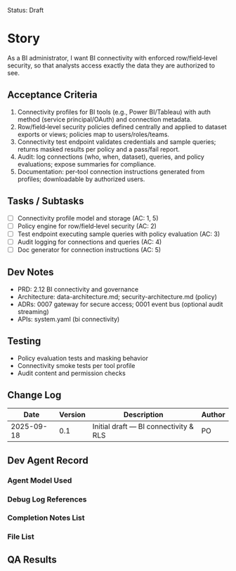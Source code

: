 Status: Draft

# Story
As a BI administrator,
I want BI connectivity with enforced row/field‑level security,
so that analysts access exactly the data they are authorized to see.

## Acceptance Criteria
1. Connectivity profiles for BI tools (e.g., Power BI/Tableau) with auth method (service principal/OAuth) and connection metadata.
2. Row/field‑level security policies defined centrally and applied to dataset exports or views; policies map to users/roles/teams.
3. Connectivity test endpoint validates credentials and sample queries; returns masked results per policy and a pass/fail report.
4. Audit: log connections (who, when, dataset), queries, and policy evaluations; expose summaries for compliance.
5. Documentation: per‑tool connection instructions generated from profiles; downloadable by authorized users.

## Tasks / Subtasks
- [ ] Connectivity profile model and storage (AC: 1, 5)
- [ ] Policy engine for row/field‑level security (AC: 2)
- [ ] Test endpoint executing sample queries with policy evaluation (AC: 3)
- [ ] Audit logging for connections and queries (AC: 4)
- [ ] Doc generator for connection instructions (AC: 5)

## Dev Notes
- PRD: 2.12 BI connectivity and governance
- Architecture: data-architecture.md; security-architecture.md (policy)
- ADRs: 0007 gateway for secure access; 0001 event bus (optional audit streaming)
- APIs: system.yaml (bi connectivity)

## Testing
- Policy evaluation tests and masking behavior
- Connectivity smoke tests per tool profile
- Audit content and permission checks

## Change Log
| Date       | Version | Description                                        | Author |
|------------|---------|----------------------------------------------------|--------|
| 2025-09-18 | 0.1     | Initial draft — BI connectivity & RLS             | PO     |

## Dev Agent Record

### Agent Model Used
<record at implementation time>

### Debug Log References
<links at implementation time>

### Completion Notes List
<notes at implementation time>

### File List
<files at implementation time>

## QA Results
<QA to fill>

